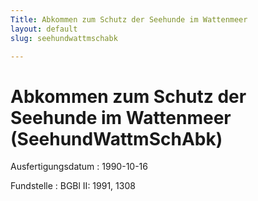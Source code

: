 ```yaml
---
Title: Abkommen zum Schutz der Seehunde im Wattenmeer
layout: default
slug: seehundwattmschabk

---
```


# Abkommen zum Schutz der Seehunde im Wattenmeer (SeehundWattmSchAbk)

Ausfertigungsdatum
:   1990-10-16

Fundstelle
:   BGBl II: 1991, 1308

